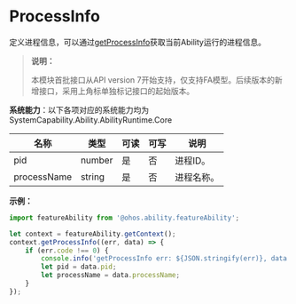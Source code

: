 # ProcessInfo

定义进程信息，可以通过[getProcessInfo](js-apis-inner-app-context.md#contextgetprocessinfo7)获取当前Ability运行的进程信息。

> **说明：**
> 
> 本模块首批接口从API version 7开始支持，仅支持FA模型。后续版本的新增接口，采用上角标单独标记接口的起始版本。

**系统能力**：以下各项对应的系统能力均为SystemCapability.Ability.AbilityRuntime.Core

| 名称 | 类型 | 可读 | 可写 | 说明 |
| -------- | -------- | -------- | -------- | -------- |
| pid | number | 是 | 否 | 进程ID。 |
| processName | string | 是 | 否 | 进程名称。 |

**示例：**
```ts
import featureAbility from '@ohos.ability.featureAbility';

let context = featureAbility.getContext();
context.getProcessInfo((err, data) => {
    if (err.code !== 0) {
        console.info('getProcessInfo err: ${JSON.stringify(err)}, data: ${JSON.stringify(data)}');
        let pid = data.pid;
        let processName = data.processName;
    }
});
```

